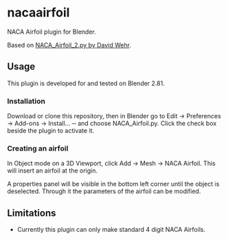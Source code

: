 # nacaairfoil
NACA Airfoil plugin for Blender.

Based on [NACA_Airfoil_2.py by David Wehr](https://blenderartists.org/t/naca-airfoil-generator/519965/6).

## Usage

This plugin is developed for and tested on Blender 2.81.

### Installation

Download or clone this repository, then in Blender go to Edit -> Preferences -> Add-ons -> Install... ─ and choose NACA_Airfoil.py. Click the check box beside the plugin to activate it.

### Creating an airfoil

In Object mode on a 3D Viewport, click Add -> Mesh -> NACA Airfoil. This will insert an airfoil at the origin.

A properties panel will be visible in the bottom left corner until the object is deselected. Through it the parameters of the airfoil can be modified.

## Limitations

 * Currently this plugin can only make standard 4 digit NACA Airfoils.

